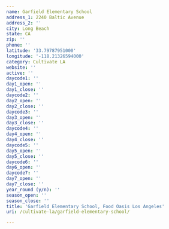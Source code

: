 ```yaml
---
name: Garfield Elementary School
address_1: 2240 Baltic Avenue
address_2: ''
city: Long Beach
state: CA
zip: ''
phone: ''
latitude: '33.79787951000'
longitude: '-118.21326594000'
category: Cultivate LA
website: ''
active: ''
daycode1: ''
day1_open: ''
day1_close: ''
daycode2: ''
day2_open: ''
day2_close: ''
daycode3: ''
day3_open: ''
day3_close: ''
daycode4: ''
day4_open: ''
day4_close: ''
daycode5: ''
day5_open: ''
day5_close: ''
daycode6: ''
day6_open: ''
daycode7: ''
day7_open: ''
day7_close: ''
year_round (y/n): ''
season_open: ''
season_close: ''
title: 'Garfield Elementary School, Food Oasis Los Angeles'
uri: /cultivate-la/garfield-elementary-school/

---
```

